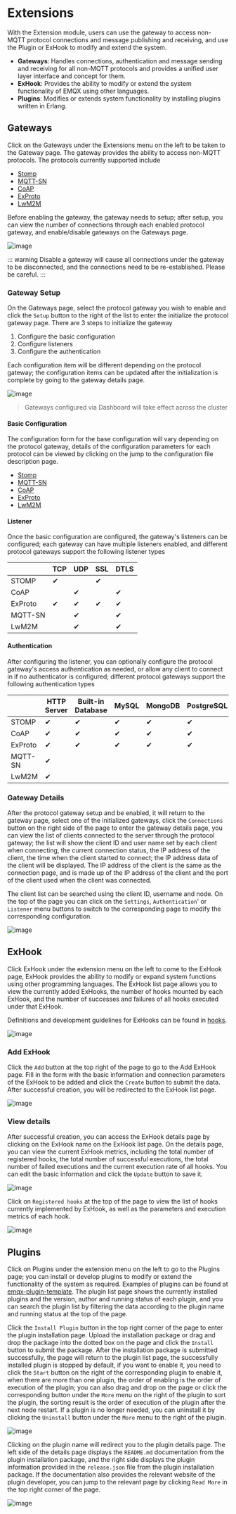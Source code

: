 # Extensions

With the Extension module, users can use the gateway to access non-MQTT protocol connections and message publishing and receiving, and use the Plugin or ExHook to modify and extend the system.

- **Gateways**: Handles connections, authentication and message sending and receiving for all non-MQTT protocols and provides a unified user layer interface and concept for them.
- **ExHook**: Provides the ability to modify or extend the system functionality of EMQX using other languages.
- **Plugins**: Modifies or extends system functionality by installing plugins written in Erlang.

## Gateways

Click on the Gateways under the Extensions menu on the left to be taken to the Gateway page. The gateway provides the ability to access non-MQTT protocols. The protocols currently supported include

- [Stomp](https://stomp.github.io/stomp-specification-1.2.html)
- [MQTT-SN](https://www.oasis-open.org/committees/download.php/66091/MQTT-SN_spec_v1.2.pdf)
- [CoAP](https://datatracker.ietf.org/doc/html/draft-ietf-core-coap-pubsub-09)
- [ExProto](https://github.com/emqx/emqx-exproto)
- [LwM2M](https://www.openmobilealliance.org/release/LightweightM2M/)

Before enabling the gateway, the gateway needs to setup; after setup, you can view the number of connections through each enabled protocol gateway, and enable/disable gateways on the Gateways page.

![image](./assets/gateways.png)

::: warning
Disable a gateway will cause all connections under the gateway to be disconnected, and the connections need to be re-established. Please be careful.
:::

### Gateway Setup

On the Gateways page, select the protocol gateway you wish to enable and click the `Setup` button to the right of the list to enter the initialize the protocol gateway page. There are 3 steps to initialize the gateway

1. Configure the basic configuration
2. Configure listeners
3. Configure the authentication

Each configuration item will be different depending on the protocol gateway; the configuration items can be updated after the initialization is complete by going to the gateway details page.

![image](./assets/gateway-init.png)

> Gateways configured via Dashboard will take effect across the cluster

#### Basic Configuration

The configuration form for the base configuration will vary depending on the protocol gateway, details of the configuration parameters for each protocol can be viewed by clicking on the jump to the configuration file description page.

<!-- FIXME: -->
- [Stomp](../admin/cfg.md#gatewaystomp)
- [MQTT-SN](../admin/cfg.md#gatewaymqttsn)
- [CoAP](../admin/cfg.md#gatewaycoap)
- [ExProto](../admin/cfg.md#gatewayexproto)
- [LwM2M](../admin/cfg.md#gatewaylwm2m)

#### Listener

Once the basic configuration are configured, the gateway's listeners can be configured; each gateway can have multiple listeners enabled, and different protocol gateways support the following listener types

|         | TCP  | UDP  | SSL  | DTLS |
| ------- | ---- | ---- | ---- | ---- |
| STOMP   | ✔︎    |      | ✔︎    |      |
| CoAP    |      | ✔︎    |      | ✔︎    |
| ExProto | ✔︎    | ✔︎    | ✔︎    | ✔︎    |
| MQTT-SN |      | ✔︎    |      | ✔︎    |
| LwM2M   |      | ✔︎    |      | ✔︎    |

#### Authentication

After configuring the listener, you can optionally configure the protocol gateway's access authentication as needed, or allow any client to connect in if no authenticator is configured; different protocol gateways support the following authentication types

|         | HTTP Server | Built-in Database | MySQL | MongoDB | PostgreSQL | Redis | DTLS | JWT  | Scram |
| ------- | ----------- | ----------------- | ----- | ------- | ---------- | ----- | ---- | ---- | ----- |
| STOMP   | ✔︎           | ✔︎                 | ✔︎     | ✔︎       | ✔︎          | ✔︎     | ✔︎    | ✔︎    |       |
| CoAP    | ✔︎           | ✔︎                 | ✔︎     | ✔︎       | ✔︎          | ✔︎     | ✔︎    | ✔︎    |       |
| ExProto | ✔︎           | ✔︎                 | ✔︎     | ✔︎       | ✔︎          | ✔︎     | ✔︎    | ✔︎    |       |
| MQTT-SN | ✔︎           |                   |       |         |            |       |      |      |       |
| LwM2M   | ✔︎           |                   |       |         |            |       |      |      |       |

### Gateway Details

After the protocol gateway setup and be enabled, it will return to the gateway page, select one of the initialized gateways, click the `Connections` button on the right side of the page to enter the gateway details page, you can view the list of clients connected to the server through the protocol gateway; the list will show the client ID and user name set by each client when connecting, the current connection status, the IP address of the client, the time when the client started to connect; the IP address data of the client will be displayed. The IP address of the client is the same as the connection page, and is made up of the IP address of the client and the port of the client used when the client was connected.

The client list can be searched using the client ID, username and node. On the top of the page you can click on the `Settings`, `Authentication`' or `Listener` menu buttons to switch to the corresponding page to modify the corresponding configuration.

![image](./assets/gateway-clients.png)

## ExHook

Click ExHook under the extension menu on the left to come to the ExHook page, ExHook provides the ability to modify or expand system functions using other programming languages. The ExHook list page allows you to view the currently added ExHooks, the number of hooks mounted by each ExHook, and the number of successes and failures of all hooks executed under that ExHook.

Definitions and development guidelines for ExHooks can be found in [hooks](../advanced/hooks).

![image](./assets/exhook.png)

### Add ExHook

Click the `Add` button at the top right of the page to go to the Add ExHook page. Fill in the form with the basic information and connection parameters of the ExHook to be added and click the `Create` button to submit the data. After successful creation, you will be redirected to the ExHook list page.

![image](./assets/exhook-add.png)

### View details

After successful creation, you can access the ExHook details page by clicking on the ExHook name on the ExHook list page. On the details page, you can view the current ExHook metrics, including the total number of registered hooks, the total number of successful executions, the total number of failed executions and the current execution rate of all hooks. You can edit the basic information and click the `Update` button to save it.

![image](./assets/exhook-detail.png)

Click on `Registered hooks` at the top of the page to view the list of hooks currently implemented by ExHook, as well as the parameters and execution metrics of each hook.

![image](./assets/exhook-hooks.png)

## Plugins

Click on Plugins under the extension menu on the left to go to the Plugins page; you can install or develop plugins to modify or extend the functionality of the system as required. Examples of plugins can be found at [emqx-plugin-template](https://github.com/emqx/emqx-plugin-template). The plugin list page shows the currently installed plugins and the version, author and running status of each plugin, and you can search the plugin list by filtering the data according to the plugin name and running status at the top of the page.

Click the `Install Plugin` button in the top right corner of the page to enter the plugin installation page. Upload the installation package or drag and drop the package into the dotted box on the page and click the `Install` button to submit the package. After the installation package is submitted successfully, the page will return to the plugin list page, the successfully installed plugin is stopped by default, if you want to enable it, you need to click the `Start` button on the right of the corresponding plugin to enable it, when there are more than one plugin, the order of enabling is the order of execution of the plugin; you can also drag and drop on the page or click the corresponding button under the `More` menu on the right of the plugin to sort the plugin, the sorting result is the order of execution of the plugin after the next node restart. If a plugin is no longer needed, you can uninstall it by clicking the `Uninstall` button under the `More` menu to the right of the plugin.

![image](./assets/plugins.png)

Clicking on the plugin name will redirect you to the plugin details page. The left side of the details page displays the `README.md` documentation from the plugin installation package, and the right side displays the plugin information provided in the `release.json` file from the plugin installation package. If the documentation also provides the relevant website of the plugin developer, you can jump to the relevant page by clicking `Read More` in the top right corner of the page.

![image](./assets/plugin-detail.png)
